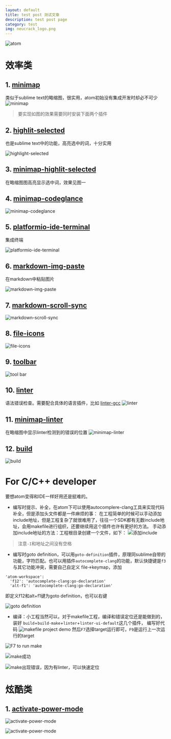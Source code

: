 ```yaml
---
layout: default
title: test post 测试文章
description: test post page
category: test
img: neucrack_logo.png
---
```


![atom](http://upload-images.jianshu.io/upload_images/3500903-71c93908845cb19c.png?imageMogr2/auto-orient/strip%7CimageView2/2/w/1240)

# 效率类

## 1. [minimap](https://atom.io/packages/minimap)
类似于sublime text的略缩图，很实用，atom初始没有集成开发时却必不可少
![minimap](http://upload-images.jianshu.io/upload_images/3500903-d06d37e00a917e8f.png?imageMogr2/auto-orient/strip%7CimageView2/2/w/1240)
> 要实现如图的效果需要同时安装下面两个插件

## 2. [highlit-selected](https://atom.io/packages/highlight-selected)
也是sublime text中的功能，高亮选中的词，十分实用


![highlight-selected](http://upload-images.jianshu.io/upload_images/3500903-a2a77760d5f23b50.gif?imageMogr2/auto-orient/strip)


## 3. [minimap-highlit-selected](https://atom.io/packages/minimap-highlight-selected)
在略缩图图高亮显示选中词，效果见图一

## 4. [minimap-codeglance](https://atom.io/packages/minimap-codeglance)

![minimap-codeglance](http://upload-images.jianshu.io/upload_images/3500903-5366a6552c0129ad.gif?imageMogr2/auto-orient/strip)

## 5. [platformio-ide-terminal](https://atom.io/packages/platformio-ide-terminal)
集成终端

![platformio-ide-terminal](http://upload-images.jianshu.io/upload_images/3500903-215858bb25d58340.gif?imageMogr2/auto-orient/strip)


## 6. [markdown-img-paste](https://atom.io/packages/markdown-img-paste)
在markdown中粘贴图片

![markdown-img-paste](http://upload-images.jianshu.io/upload_images/3500903-343af93d4b44ac1a.gif?imageMogr2/auto-orient/strip)


## 7. [markdown-scroll-sync](https://atom.io/packages/markdown-scroll-sync)

![markdown-scroll-sync](http://upload-images.jianshu.io/upload_images/3500903-728fa35734c7e470.gif?imageMogr2/auto-orient/strip)

## 8. [file-icons](https://atom.io/packages/file-icons)

![file-icons](http://upload-images.jianshu.io/upload_images/3500903-53e4ae37f7bc33cd.png?imageMogr2/auto-orient/strip%7CimageView2/2/w/1240)

## 9. [toolbar](https://atom.io/packages/tool-bar)

![tool bar](http://upload-images.jianshu.io/upload_images/3500903-0aacd7e92d929b06.png?imageMogr2/auto-orient/strip%7CimageView2/2/w/1240)

## 10. [linter](https://atom.io/packages/linter)
语法错误检查。需要配合具体的语言插件，比如 [linter-gcc](https://atom.io/packages/linter-gcc)
![linter](http://upload-images.jianshu.io/upload_images/3500903-19b90e914e30e334.gif?imageMogr2/auto-orient/strip)

## 11. [minimap-linter](https://atom.io/packages/minimap-linter)
在略缩图中显示linter检测到的错误的位置
![minimap-linter](http://upload-images.jianshu.io/upload_images/3500903-8aee5a44678dc607.gif?imageMogr2/auto-orient/strip)


## 12. [build](https://atom.io/packages/build)

![build](http://upload-images.jianshu.io/upload_images/3500903-5bb93ba978ccd9ba.gif?imageMogr2/auto-orient/strip)

# For C/C++ developer
要想atom变得和IDE一样好用还是挺难的。
* 编写时提示、补全，在atom下可以使用autocomplere-clang工具来实现代码补全，但是添加头文件都是一件麻烦的事：
在工程简单的时候可以手动添加include地址，但是工程复杂了就很难用了，往往一个SDK都有无数include地址，会用makefile进行组织，还要继续用这个插件也许有更好的方法。
手动添加include地址的方法：工程根目录创建一个文件，如下：
![添加include](http://upload-images.jianshu.io/upload_images/3500903-dfa2e3c3ed737df3.png?imageMogr2/auto-orient/strip%7CimageView2/2/w/1240)
> 注意`-I`和地址之间没有空格


* 编写时goto definition，可以用`goto-definition`插件，原理同sublime自带的功能，字符匹配。也可以用插件`autocomplete-clang`的功能，默认快捷键是`f3`与其它功能冲突，需要自己自定义
file->keymap，添加
```
'atom-workspace':
  'f12': 'autocomplete-clang:go-declaration'
  'alt-f1': 'autocomplete-clang:go-declaration'
```
即定义f12和alt+f1键为goto definition，也可以右键

![goto definition](http://upload-images.jianshu.io/upload_images/3500903-780e490a18347e28.png?imageMogr2/auto-orient/strip%7CimageView2/2/w/1240)


* 编译：小工程当然可以，对于makefile工程，编译和错误定位还是能做到的，装好 `build`+`build-make`+`linter`+`linter-ui-default`这几个插件，
编写好代码
![makefile project demo](http://upload-images.jianshu.io/upload_images/3500903-6a5ca6d0621ae25c.png?imageMogr2/auto-orient/strip%7CimageView2/2/w/1240)
然后`F7`选择target运行即可，`F9`是运行上一次运行的target

![F7 to run make](http://upload-images.jianshu.io/upload_images/3500903-8c79986577cf1f55.png?imageMogr2/auto-orient/strip%7CimageView2/2/w/1240)

![make成功](http://upload-images.jianshu.io/upload_images/3500903-e00ca2bcad9e595d.png?imageMogr2/auto-orient/strip%7CimageView2/2/w/1240)

![make出现错误，因为有linter，可以快速定位](http://upload-images.jianshu.io/upload_images/3500903-6ddb5addee7621a9.png?imageMogr2/auto-orient/strip%7CimageView2/2/w/1240)



# 炫酷类

## 1. [activate-power-mode](https://atom.io/packages/activate-power-mode)


![activate-power-mode](http://upload-images.jianshu.io/upload_images/3500903-4726543361f71156.gif?imageMogr2/auto-orient/strip)

![activate-power-mode](http://upload-images.jianshu.io/upload_images/3500903-091573ca5e8057cf.gif?imageMogr2/auto-orient/strip)